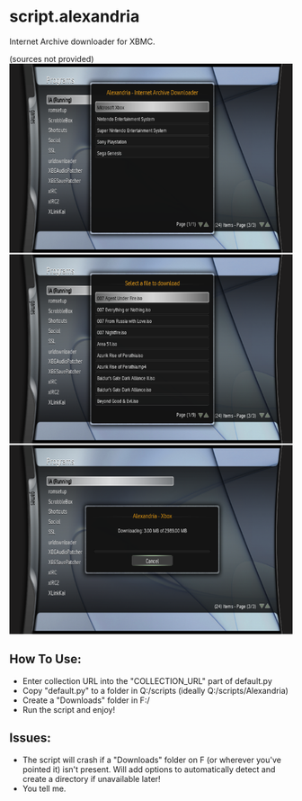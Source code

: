 # script.alexandria
Internet Archive downloader for XBMC. 

(sources not provided)
![1](screenshots/1.bmp)
![2](screenshots/2.bmp)
![3](screenshots/3.bmp)

## How To Use:
- Enter collection URL into the "COLLECTION_URL" part of default.py
- Copy "default.py" to a folder in Q:/scripts (ideally Q:/scripts/Alexandria)
- Create a "Downloads" folder in F:/
- Run the script and enjoy!

## Issues:
- The script will crash if a "Downloads" folder on F (or wherever you've pointed it) isn't present. Will add options to automatically detect and create a directory if unavailable later!
- You tell me.
